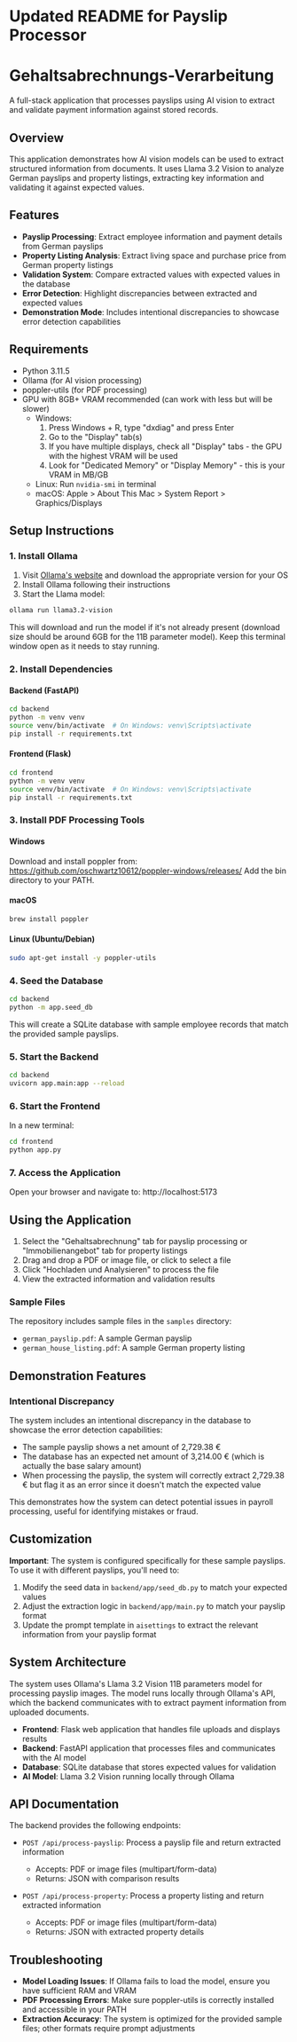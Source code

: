 # Updated README for Payslip Processor
# Gehaltsabrechnungs-Verarbeitung

A full-stack application that processes payslips using AI vision to extract and validate payment information against stored records.

## Overview

This application demonstrates how AI vision models can be used to extract structured information from documents. It uses Llama 3.2 Vision to analyze German payslips and property listings, extracting key information and validating it against expected values.

## Features

- **Payslip Processing**: Extract employee information and payment details from German payslips
- **Property Listing Analysis**: Extract living space and purchase price from German property listings
- **Validation System**: Compare extracted values with expected values in the database
- **Error Detection**: Highlight discrepancies between extracted and expected values
- **Demonstration Mode**: Includes intentional discrepancies to showcase error detection capabilities

## Requirements

- Python 3.11.5
- Ollama (for AI vision processing)
- poppler-utils (for PDF processing)
- GPU with 8GB+ VRAM recommended (can work with less but will be slower)
  - Windows: 
    1. Press Windows + R, type "dxdiag" and press Enter
    2. Go to the "Display" tab(s)
    3. If you have multiple displays, check all "Display" tabs - the GPU with the highest VRAM will be used
    4. Look for "Dedicated Memory" or "Display Memory" - this is your VRAM in MB/GB
  - Linux: Run `nvidia-smi` in terminal
  - macOS: Apple > About This Mac > System Report > Graphics/Displays

## Setup Instructions

### 1. Install Ollama

1. Visit [Ollama's website](https://ollama.ai/) and download the appropriate version for your OS
2. Install Ollama following their instructions
3. Start the Llama model:

```bash
ollama run llama3.2-vision
```

This will download and run the model if it's not already present (download size should be around 6GB for the 11B parameter model). Keep this terminal window open as it needs to stay running.

### 2. Install Dependencies

#### Backend (FastAPI)

```bash
cd backend
python -m venv venv
source venv/bin/activate  # On Windows: venv\Scripts\activate
pip install -r requirements.txt
```

#### Frontend (Flask)

```bash
cd frontend
python -m venv venv
source venv/bin/activate  # On Windows: venv\Scripts\activate
pip install -r requirements.txt
```

### 3. Install PDF Processing Tools

#### Windows
Download and install poppler from: https://github.com/oschwartz10612/poppler-windows/releases/
Add the bin directory to your PATH.

#### macOS
```bash
brew install poppler
```

#### Linux (Ubuntu/Debian)
```bash
sudo apt-get install -y poppler-utils
```

### 4. Seed the Database

```bash
cd backend
python -m app.seed_db
```

This will create a SQLite database with sample employee records that match the provided sample payslips.

### 5. Start the Backend

```bash
cd backend
uvicorn app.main:app --reload
```

### 6. Start the Frontend

In a new terminal:

```bash
cd frontend
python app.py
```

### 7. Access the Application

Open your browser and navigate to: http://localhost:5173

## Using the Application

1. Select the "Gehaltsabrechnung" tab for payslip processing or "Immobilienangebot" tab for property listings
2. Drag and drop a PDF or image file, or click to select a file
3. Click "Hochladen und Analysieren" to process the file
4. View the extracted information and validation results

### Sample Files

The repository includes sample files in the `samples` directory:
- `german_payslip.pdf`: A sample German payslip
- `german_house_listing.pdf`: A sample German property listing

## Demonstration Features

### Intentional Discrepancy

The system includes an intentional discrepancy in the database to showcase the error detection capabilities:

- The sample payslip shows a net amount of 2,729.38 €
- The database has an expected net amount of 3,214.00 € (which is actually the base salary amount)
- When processing the payslip, the system will correctly extract 2,729.38 € but flag it as an error since it doesn't match the expected value

This demonstrates how the system can detect potential issues in payroll processing, useful for identifying mistakes or fraud.

## Customization

**Important**: The system is configured specifically for these sample payslips. To use it with different payslips, you'll need to:
1. Modify the seed data in `backend/app/seed_db.py` to match your expected values
2. Adjust the extraction logic in `backend/app/main.py` to match your payslip format
3. Update the prompt template in `aisettings` to extract the relevant information from your payslip format

## System Architecture

The system uses Ollama's Llama 3.2 Vision 11B parameters model for processing payslip images. The model runs locally through Ollama's API, which the backend communicates with to extract payment information from uploaded documents.

- **Frontend**: Flask web application that handles file uploads and displays results
- **Backend**: FastAPI application that processes files and communicates with the AI model
- **Database**: SQLite database that stores expected values for validation
- **AI Model**: Llama 3.2 Vision running locally through Ollama

## API Documentation

The backend provides the following endpoints:

- `POST /api/process-payslip`: Process a payslip file and return extracted information
  - Accepts: PDF or image files (multipart/form-data)
  - Returns: JSON with comparison results

- `POST /api/process-property`: Process a property listing and return extracted information
  - Accepts: PDF or image files (multipart/form-data)
  - Returns: JSON with extracted property details

## Troubleshooting

- **Model Loading Issues**: If Ollama fails to load the model, ensure you have sufficient RAM and VRAM
- **PDF Processing Errors**: Make sure poppler-utils is correctly installed and accessible in your PATH
- **Extraction Accuracy**: The system is optimized for the provided sample files; other formats require prompt adjustments
